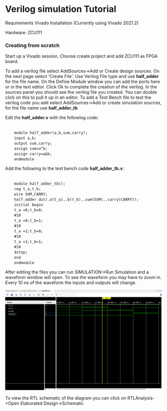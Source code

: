 # Verilog simulation Tutorial

Requirements
Vivado Installation (Currently using Vivado 2021.2)

Hardware:
ZCU111

### Creating from scratch

Start up a Vivado session. Choose create project and add ZCU111 as FPGA board.

To add a verilog file select AddSources->Add or Create design sources. On the next page select 'Create File'. Use Verilog File type and use <b>half_adder</b> for the file name. On the Define Module window you can add the ports here or in the text editor. Click Ok to complete the creation of the verilog. In the sources panel you should see the verilog file you created. You can double click on this to pull it up in an editor. To add a Test Bench file to test the verilog code you add select AddSources->Add or create simulation sources, for the file name use <b>half_adder_tb</b>

Edit the <b>half_adder.v</b> with the following code:

<code>
    module half_adder(a,b,sum,carry);
    input a,b;
    output sum,carry;
    assign sum=a^b;
    assign carry=a&b;
    endmodule
</code>


Add the following to the test bench code <b>half_adder_tb.v</b>:

<code>
    module half_adder_tb();
    reg t_a,t_b;
    wire SUM,CARRY;
    half_adder dut(.a(t_a),.b(t_b),.sum(SUM),.carry(CARRY));
    initial begin
    t_a =0;t_b=0;
    #10
    t_a =0;t_b=1;
    #10
    t_a =1;t_b=0;
    #10
    t_a =1;t_b=1;
    #10
    $stop;
    end
    endmodule
</code>

After editing the files you can run SIMULATION->Run Simulation and a waveform window will open. To see the waveform you may have to zoom in. Every 10 ns of the waveform the inputs and outputs will change.

![Waveform](waveform.png)

To view the RTL schematic of the diagram you can click on RTLAnalysis->Open Elaborated Design->Schematic
